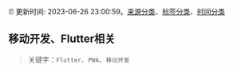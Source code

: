 :alarm_clock: 更新时间: 2023-06-26 23:00:59。[来源分类](../README.md)、[标签分类](../TAGS.md)、[时间分类](../TIMELINE.md)

## 移动开发、Flutter相关


> 关键字：`Flutter`、`PWA`、`移动开发`


